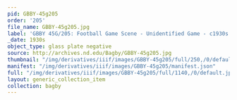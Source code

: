 ```yaml
---
pid: GBBY-45g205
order: '205'
file_name: GBBY-45g205.jpg
label: 'GBBY 45G/205: Football Game Scene - Unidentified Game - c1930s'
_date: 1930s
object_type: glass plate negative
source: http://archives.nd.edu/Bagby/GBBY-45g205.jpg
thumbnail: "/img/derivatives/iiif/images/GBBY-45g205/full/250,/0/default.jpg"
manifest: "/img/derivatives/iiif/images/GBBY-45g205/manifest.json"
full: "/img/derivatives/iiif/images/GBBY-45g205/full/1140,/0/default.jpg"
layout: generic_collection_item
collection: bagby
---
```

